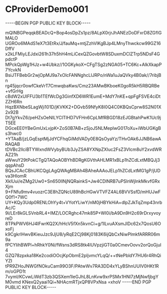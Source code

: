 # CProviderDemo001

-----BEGIN PGP PUBLIC KEY BLOCK-----

mQINBGPeqqkBEADcQ+Bop4osDpZs1pz/8ALpX0rjrJhANEzDoDFxrD8ZGfIGMALO
UGROo6MAdS1eX7t3EtRx/J/fauMq+mtjZzhVlKgBJp4LMnyThwckcw99GZ16DffV
x2kLFMiyLEJdxi261h37h5hH4mLiCexQZGovbtW8SDuxmDClZTrp5NDsF4GpdctP
MPckQpWg1HJz+w4Ubkz//1OGKykoX+CFgTSg2zNGA05+TC6Kc+AIkXkapP7YcvkN
BsiJTFBebGr2wjOpMJ9a7xOlcFANNghcLlJRPo/nWa1uJaQVky4B0ak//7ribjBn
rg45jqcr0owfCkeVrT7CmwqbaKws/Cmz23AMwBKboeK0goR5kH5RBQRBe+vfGrHg
cBdW2xUIFFU3b1TEfWcDg3GinfXD6WR1EumE+MdY7nKE+qpFgFSVE4ciDtZZH6Rn
HqzBXNbeSLagWji101D/jKVKK2+DGvb59NfyK8I0Q4C0KBQsCprw8S2N01X2x92B
Dt7gYkvZ6/peHZsOeNILYCITIHD7VFHn6CpLMfRBGD18zEJGBtahPwK1Uc9jT5EE
DGceEE0YBeGmUxLvjpK+ZoS0B7AB+zSjoJ5NLMeplwG017oXu+iWbUGKgBs3hwc0
+YTAaB/jzLGqEsptMjJdYCFhqGiMdVADy0E8QsOyaYz/THvOAk6JJNB6awARAQAB
tDVBc2llciBTYWxndWVybyBUb3JyZSA8YXNpZXIuc2FsZ3Vlcm8uY2xvdWRAZ21h
aWwuY29tPokCTgQTAQoAOBYhBDRgKGVthAHLMR1xBLp1hZCdLxtMBQJj3qqpAhsD
BQsJCAcCBhUKCQgLAgQWAgMBAh4BAheAAAoJELp1hZCdLxtMG1gP/jUDva3HIomR
XklUui/eZMg2Uw0+Sn650llNjNQRainkS+Jw4CDlNRB7uPSlnWjlnkMkvfGRxXjm
9+FNfu9mv4vuozrC3E8hZQNcU89hBcHGwVTVFZ4AL6BVVSsfD/mHUJwFQ0f1+7WC
UY+KQy3Udp0RENLOhYy4t+VYotYLiwY/nM0jHBYkHiA+dlpZJkTqZmp43nrbAc/C
9i/LEr8kGLSVnbRL4+IMZ/LOCRghc47mk85P+WI0i/bA9Dn9H2c69rDrxyvoyreD
8TPkPWV6HJ4IFwrKQ2X/hHcV5fXn5kvnCi+g/1lLvuAXsmJlDc62x7QosU6OxoFj
k9CgkrlHwvBKieuJzc9JjU8/yRqE2Cj98Kj0183K6ijQbCxNiwPlmkfARRR06m9a
fPCYIihBWPl+hRhkY0Ni/fWsns3dRS8tk4lUVpzjiGT0a0CmevOovv2orQoGjul4
GZQ78zpxka18Ke2codiOOcjKpObmE2pIjvmcYLqQ/++tNePbldY7HU6r4RhQiYZI
tPR9ZHoJNWGfNOkuCam99O3F/PAtwWv7RA3DD4xYLyBShnUUIV0HKt1Rm/oGPD1t
7vymI/KCvwLiWdT3zb3QSXem1IeGJhL8LnKvw9xrPSMx1HNl7zMjNwfjbgYM0vmd
KNexQ2yaai1Qi+NHAcmRTjxQP8VPxNsa
=xhoV
-----END PGP PUBLIC KEY BLOCK-----

